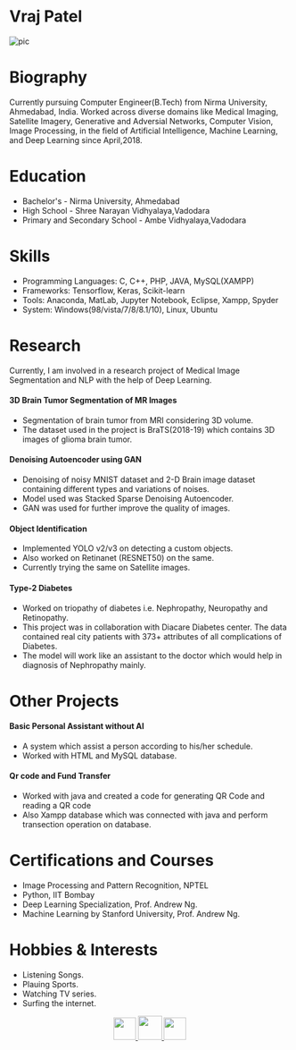 # Vraj Patel
<img src="img/pic.jpg" alt="pic" class="inline"/><br>

# Biography
Currently pursuing Computer Engineer(B.Tech) from Nirma University, Ahmedabad, India. Worked across diverse domains like Medical Imaging, Satellite Imagery, Generative and Adversial Networks, Computer Vision, Image Processing, in the field of Artificial Intelligence, Machine Learning, and Deep Learning since April,2018.

# Education
- Bachelor's - Nirma University, Ahmedabad 
- High School - Shree Narayan Vidhyalaya,Vadodara
- Primary and Secondary School - Ambe Vidhyalaya,Vadodara

# Skills
- Programming Languages: C, C++, PHP, JAVA, MySQL(XAMPP)
- Frameworks: Tensorflow, Keras, Scikit-learn 
- Tools: Anaconda, MatLab, Jupyter Notebook, Eclipse, Xampp, Spyder
- System: Windows(98/vista/7/8/8.1/10), Linux, Ubuntu

# Research
Currently, I am involved in a research project of Medical Image Segmentation and NLP with the help of Deep Learning.

#### 3D Brain Tumor Segmentation of MR Images 
- Segmentation of brain tumor from MRI considering 3D volume.
- The dataset used in the project is BraTS(2018-19) which contains 3D images of glioma brain tumor.

#### Denoising Autoencoder using GAN
- Denoising of noisy MNIST dataset and 2-D Brain image dataset containing different types and variations of noises.
- Model used was Stacked Sparse Denoising Autoencoder.
- GAN was used for further improve the quality of images.

#### Object Identification
- Implemented YOLO v2/v3 on detecting a custom objects.
- Also worked on Retinanet (RESNET50) on the same.
- Currently trying the same on Satellite images.

#### Type-2 Diabetes
- Worked on triopathy of diabetes i.e. Nephropathy, Neuropathy and Retinopathy.  
- This project was in collaboration with Diacare Diabetes center. The data contained real city patients with 373+ attributes of all complications of Diabetes. 
- The model will work like an assistant to the doctor which would help in diagnosis of Nephropathy mainly.

# Other Projects

#### Basic Personal Assistant without AI
- A system which assist a person according to his/her schedule.
- Worked with HTML and MySQL database.

#### Qr code and Fund Transfer
- Worked with java and created a code for generating QR Code and reading a QR code
- Also Xampp database which was connected with java and perform transection operation on database. 

# Certifications and Courses
- Image Processing and Pattern Recognition, NPTEL
- Python, IIT Bombay
- Deep Learning Specialization, Prof. Andrew Ng.
- Machine Learning by Stanford University, Prof. Andrew Ng.


# Hobbies & Interests
- Listening Songs.
- Plauing Sports.
- Watching TV series.
- Surfing the internet.


<p align="center">
  <a href="https://twitter.com/PrayushiM">
    <img src="https://image.freepik.com/free-icon/twitter-logo_318-40209.jpg" width="40px" height="40px">
  </a>
  <a href="https://www.linkedin.com/in/prayushi-mathur-59a470189/">
    <img src="https://cdn3.iconfinder.com/data/icons/free-social-icons/67/linkedin_circle_black-512.png" width="43px" height="43px">
  </a>
  <a href="https://github.com/Prayushi9">
    <img src="https://ultimatepail.com/wp-content/uploads/2015/06/GitHub-Logo.png" width="40px" height="40px">
  </a>
</p>
